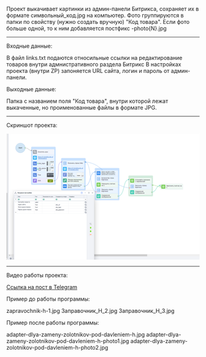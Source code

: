 Проект выкачивает картинки из админ-панели Битрикса, сохраняет их в формате символьный_код.jpg на компьютер. Фото
группируются в папки по свойству (нужно создать вручную) "Код товара". Если фото больше одной, то к ним добавляется
постфикс -photo{N}.jpg

***

Входные данные:

В файл links.txt подаются относильные ссылки на редактирование товаров внутри адмнистративного раздела Битрикс В
настройках проекта (внутри ZP) запоняется URL сайта, логин и пароль от админ-панели.

Выходные данные:

Папка с названием поля "Код товара", внутри которой лежат выкаченные, но проименованные файлы в формате JPG.

***

Скриншот проекта:

![Скриншот кубиков проекта](project_preview.png)

***

Видео работы проекта:

[Ссылка на пост в Telegram](https://t.me/c/1246599148/1436)


Пример до работы программы:

zapravochnik-h-1.jpg
Заправочник_H_2.jpg
Заправочник_H_3.jpg

Пример после работы программы:

adapter-dlya-zameny-zolotnikov-pod-davleniem-h.jpg
adapter-dlya-zameny-zolotnikov-pod-davleniem-h-photo1.jpg 
adapter-dlya-zameny-zolotnikov-pod-davleniem-h-photo2.jpg
